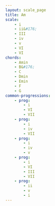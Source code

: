 ```yaml
---
layout: scale_page
title: Am
scale: 
    - i
    - ii&#176;
    - III
    - iv
    - v
    - VI
    - VI
chords: 
    - Amin 
    - B&#176; 
    - C
    - Dmin 
    - Emin 
    - F
    - G
common-progressions:
    - prog:
        - i 
        - VI 
        - VII
    - prog:
        - i 
        - iv 
        - VII
    - prog:
        - i 
        - iv 
        - v
    - prog:
        - i 
        - VI 
        - III 
        - VII
    - prog:
        - ii 
        - v 
        - i
---
```

